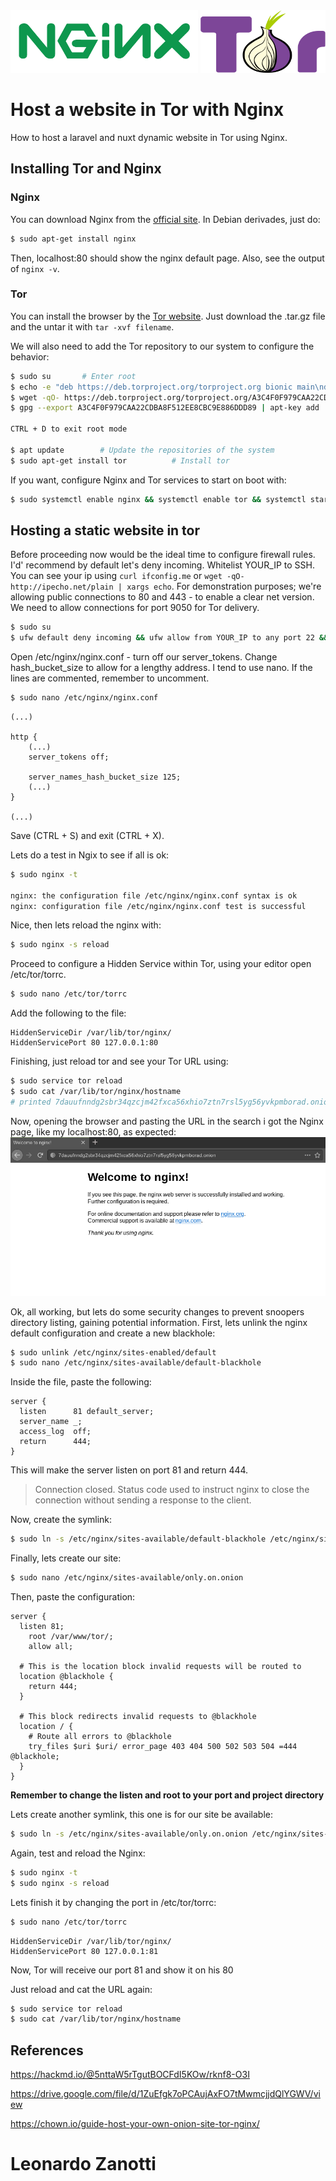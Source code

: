 <div>
<img src="img/nginx.png" width=300 height=100/>
<img src="img/tor.svg" width=200 height=100 />
</div>

# Host a website in Tor with Nginx
How to host a laravel and nuxt dynamic website in Tor using Nginx.

## Installing Tor and Nginx

### Nginx
You can download Nginx from the [official site](https://www.nginx.com/resources/wiki/start/topics/tutorials/install/). In Debian derivades, just do:

```bash
$ sudo apt-get install nginx
```
Then, localhost:80 should show the nginx default page. Also, see the output of `nginx -v`.

### Tor
You can install the browser by the [Tor website](https://www.torproject.org/). Just download the .tar.gz file and the untar it with `tar -xvf filename`.

We will also need to add the Tor repository to our system to configure the behavior:

```bash
$ sudo su       # Enter root
$ echo -e "deb https://deb.torproject.org/torproject.org bionic main\ndeb-src https://deb.torproject.org/torproject.org bionic main" > /etc/apt/sources.list.d/tor.list             # Import the repository to apt
$ wget -qO- https://deb.torproject.org/torproject.org/A3C4F0F979CAA22CDBA8F512EE8CBC9E886DDD89.asc | gpg --import   # Import the repo key
$ gpg --export A3C4F0F979CAA22CDBA8F512EE8CBC9E886DDD89 | apt-key add       # Define the repo key

CTRL + D to exit root mode

$ apt update        # Update the repositories of the system
$ sudo apt-get install tor          # Install tor
```

If you want, configure Nginx and Tor services to start on boot with:

```bash
$ sudo systemctl enable nginx && systemctl enable tor && systemctl start tor.service
```

## Hosting a static website in tor
Before proceeding now would be the ideal time to configure firewall rules.
I'd' recommend by default let's deny incoming. Whitelist YOUR_IP to SSH. You can see your ip using `curl ifconfig.me` or `wget -qO- http://ipecho.net/plain | xargs echo`.
For demonstration purposes; we're allowing public connections to 80 and 443 - to enable a clear net version.
We need to allow connections for port 9050 for Tor delivery.

```bash
$ sudo su
$ ufw default deny incoming && ufw allow from YOUR_IP to any port 22 && ufw allow 80 && ufw allow 443 && ufw allow 9050 && ufw enable
```

Open /etc/nginx/nginx.conf - turn off our server_tokens. Change hash_bucket_size to allow for a lengthy address. I tend to use nano. If the lines are commented, remember to uncomment.

```bash
$ sudo nano /etc/nginx/nginx.conf
```
```nano
(...)

http {
    (...)
    server_tokens off;

    server_names_hash_bucket_size 125;
    (...)
}

(...)

```

Save (CTRL + S) and exit (CTRL + X).

Lets do a test in Ngix to see if all is ok:

```bash
$ sudo nginx -t

nginx: the configuration file /etc/nginx/nginx.conf syntax is ok
nginx: configuration file /etc/nginx/nginx.conf test is successful
```

Nice, then lets reload the nginx with:

```bash
$ sudo nginx -s reload
```

Proceed to configure a Hidden Service within Tor, using your editor open /etc/tor/torrc.

```bash
$ sudo nano /etc/tor/torrc
```

Add the following to the file:

```
HiddenServiceDir /var/lib/tor/nginx/
HiddenServicePort 80 127.0.0.1:80
```

Finishing, just reload tor and see your Tor URL using:
```bash
$ sudo service tor reload
$ sudo cat /var/lib/tor/nginx/hostname
# printed 7dauufnndg2sbr34qzcjm42fxca56xhio7ztn7rsl5yg56yvkpmborad.onion/
```

Now, opening the browser and pasting the URL in the search i got the Nginx page, like my localhost:80, as expected:
![](img/static-nginx.png)

Ok, all working, but lets do some security changes to prevent snoopers directory listing, gaining potential information.
First, lets unlink the nginx default configuration and create a new blackhole:
```bash
$ sudo unlink /etc/nginx/sites-enabled/default
$ sudo nano /etc/nginx/sites-available/default-blackhole
```

Inside the file, paste the following:
```
server {
  listen      81 default_server;
  server_name _;
  access_log  off;
  return      444;
}
```

This will make the server listen on port 81 and return 444.
> Connection closed.
> Status code used to instruct nginx to close the connection without sending a response to the client.

Now, create the symlink:
```bash
$ sudo ln -s /etc/nginx/sites-available/default-blackhole /etc/nginx/sites-enabled/
```

Finally, lets create our site:
```bash
$ sudo nano /etc/nginx/sites-available/only.on.onion
```

Then, paste the configuration:

```
server {
  listen 81;
    root /var/www/tor/;
    allow all;
  
  # This is the location block invalid requests will be routed to
  location @blackhole {
    return 444;
  }

  # This block redirects invalid requests to @blackhole
  location / {
    # Route all errors to @blackhole
    try_files $uri $uri/ error_page 403 404 500 502 503 504 =444 @blackhole;
  }
}
```
**Remember to change the listen and root to your port and project directory**

Lets create another symlink, this one is for our site be available:

```bash
$ sudo ln -s /etc/nginx/sites-available/only.on.onion /etc/nginx/sites-enabled/
```

Again, test and reload the Nginx:
```bash
$ sudo nginx -t
$ sudo nginx -s reload
```

Lets finish it by changing the port in /etc/tor/torrc:
```bash
$ sudo nano /etc/tor/torrc
```
```
HiddenServiceDir /var/lib/tor/nginx/
HiddenServicePort 80 127.0.0.1:81
```

Now, Tor will receive our port 81 and show it on his 80

Just reload and cat the URL again:
```bash
$ sudo service tor reload
$ sudo cat /var/lib/tor/nginx/hostname
```

## References
https://hackmd.io/@5nttaW5rTgutBOCFdI5KOw/rknf8-O3I

https://drive.google.com/file/d/1ZuEfgk7oPCAujAxFO7tMwmcjjdQlYGWV/view

https://chown.io/guide-host-your-own-onion-site-tor-nginx/


# Leonardo Zanotti